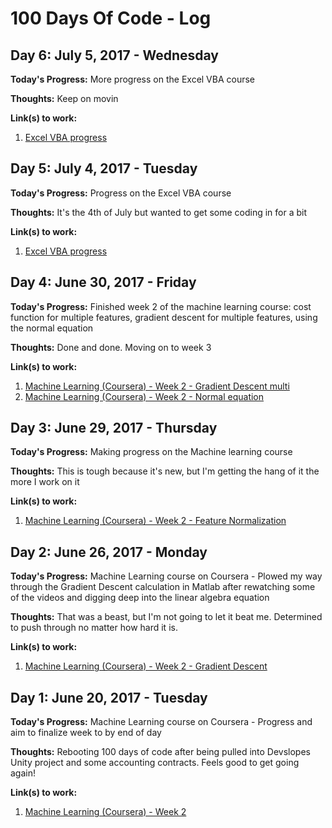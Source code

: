 # 100 Days Of Code - Log

## Day 6: July 5, 2017 - Wednesday

**Today's Progress:**  More progress on the Excel VBA course

**Thoughts:**  Keep on movin

**Link(s) to work:**
1. [Excel VBA progress](https://github.com/BrianLeip/ExcelVBACourse/commit/f9e9791a1bf6a4a69d225af6ce143196cefba942)

## Day 5: July 4, 2017 - Tuesday

**Today's Progress:**  Progress on the Excel VBA course

**Thoughts:**  It's the 4th of July but wanted to get some coding in for a bit

**Link(s) to work:**
1. [Excel VBA progress](https://github.com/BrianLeip/ExcelVBACourse/commit/d7915e588d424ae02eb5e2aa68619c10fc6d12b3)

## Day 4: June 30, 2017 - Friday

**Today's Progress:**  Finished week 2 of the machine learning course: cost function for multiple features, gradient descent for multiple features, using the normal equation

**Thoughts:**  Done and done.  Moving on to week 3

**Link(s) to work:**
1. [Machine Learning (Coursera) - Week 2 - Gradient Descent multi](https://github.com/BrianLeip/MachineLearning-Coursera/commit/a06b88ef6d3b7876f81f9c4a4f526b5ad4e257de)
2. [Machine Learning (Coursera) - Week 2 - Normal equation](https://github.com/BrianLeip/MachineLearning-Coursera/commit/e5cbffc8759f8d1b1dc9d589dbb37d773bcad3b5)

## Day 3: June 29, 2017 - Thursday

**Today's Progress:**  Making progress on the Machine learning course

**Thoughts:**  This is tough because it's new, but I'm getting the hang of it the more I work on it

**Link(s) to work:**
1. [Machine Learning (Coursera) - Week 2 - Feature Normalization](https://github.com/BrianLeip/MachineLearning-Coursera/commit/11f72d7f8c2dc91afbb3f488bf1c18924b304103)

## Day 2: June 26, 2017 - Monday

**Today's Progress:**  Machine Learning course on Coursera - Plowed my way through the Gradient Descent calculation in Matlab after rewatching some of the videos and digging deep into the linear algebra equation

**Thoughts:**  That was a beast, but I'm not going to let it beat me.  Determined to push through no matter how hard it is.

**Link(s) to work:**
1. [Machine Learning (Coursera) - Week 2 - Gradient Descent](https://github.com/BrianLeip/MachineLearning-Coursera/commit/5d4fb69a4b64e11ee2691d94c6c3465a4645dab2)

## Day 1: June 20, 2017 - Tuesday

**Today's Progress:**  Machine Learning course on Coursera - Progress and aim to finalize week to by end of day

**Thoughts:**  Rebooting 100 days of code after being pulled into Devslopes Unity project and some accounting contracts.  Feels good to get going again!

**Link(s) to work:**
1. [Machine Learning (Coursera) - Week 2](https://github.com/BrianLeip/MachineLearning-Coursera/commit/1e7eee1f22cfb5e487af5b663ae721a804c35f93)